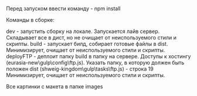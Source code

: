 Перед запуском ввести команду -  npm install 

Команды в сборке: 

dev - запустить сборку на локале. Запускается лайв сервер. Складывает все в дист, но не очищает от неиспользуемого стили и скрипты.
build - запускает билд, собирает готовые файлы в dist. Минимизирует, очищает от неиспользуемого стили и скрипты.
deployFTP - деплоит папку build в папку на сервере. Доступы к хостингу (eurasia-new\gulp\config\ftp.js). Указать папку, в которую должен быть положен dist (shweig-kingdom\gulp\tasks\ftp.js) - строка 19
Минимизирует, очищает от неиспользуемого стили и скрипты.

Все картинки с макета в папке images